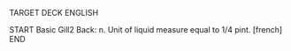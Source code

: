 TARGET DECK
ENGLISH

START
Basic
Gill2
Back: n. Unit of liquid measure equal to 1/4 pint. [french]
END
